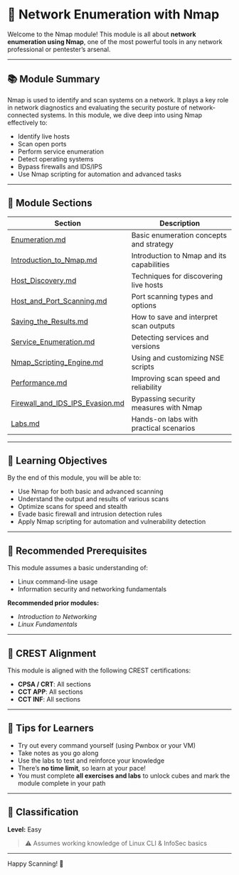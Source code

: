 # 🔎 Network Enumeration with Nmap

Welcome to the Nmap module! This module is all about **network enumeration using Nmap**, one of the most powerful tools in any network professional or pentester’s arsenal.

---

## 📚 Module Summary

Nmap is used to identify and scan systems on a network. It plays a key role in network diagnostics and evaluating the security posture of network-connected systems. In this module, we dive deep into using Nmap effectively to:

- Identify live hosts
- Scan open ports
- Perform service enumeration
- Detect operating systems
- Bypass firewalls and IDS/IPS
- Use Nmap scripting for automation and advanced tasks

---

## 📁 Module Sections

| Section | Description |
|--------|-------------|
| [Enumeration.md](Enumeration.md) | Basic enumeration concepts and strategy |
| [Introduction_to_Nmap.md](Introduction_to_Nmap.md) | Introduction to Nmap and its capabilities |
| [Host_Discovery.md](Host_Discovery.md) | Techniques for discovering live hosts |
| [Host_and_Port_Scanning.md](Host_and_Port_Scanning.md) | Port scanning types and options |
| [Saving_the_Results.md](Saving_the_Results.md) | How to save and interpret scan outputs |
| [Service_Enumeration.md](Service_Enumeration.md) | Detecting services and versions |
| [Nmap_Scripting_Engine.md](Nmap_Scripting_Engine.md) | Using and customizing NSE scripts |
| [Performance.md](Performance.md) | Improving scan speed and reliability |
| [Firewall_and_IDS_IPS_Evasion.md](Firewall_and_IDS_IPS_Evasion.md) | Bypassing security measures with Nmap |
| [Labs.md](Labs.md) | Hands-on labs with practical scenarios |

---

## 🎯 Learning Objectives

By the end of this module, you will be able to:

- Use Nmap for both basic and advanced scanning
- Understand the output and results of various scans
- Optimize scans for speed and stealth
- Evade basic firewall and intrusion detection rules
- Apply Nmap scripting for automation and vulnerability detection

---

## 🧠 Recommended Prerequisites

This module assumes a basic understanding of:

- Linux command-line usage
- Information security and networking fundamentals

**Recommended prior modules:**
- *Introduction to Networking*
- *Linux Fundamentals*

---

## 🧪 CREST Alignment

This module is aligned with the following CREST certifications:

- **CPSA / CRT**: All sections  
- **CCT APP**: All sections  
- **CCT INF**: All sections

---

## 🧠 Tips for Learners

- Try out every command yourself (using Pwnbox or your VM)
- Take notes as you go along
- Use the labs to test and reinforce your knowledge
- There’s **no time limit**, so learn at your pace!
- You must complete **all exercises and labs** to unlock cubes and mark the module complete in your path

---

## 🔐 Classification

**Level:** Easy  
> ⚠️ Assumes working knowledge of Linux CLI & InfoSec basics

---

Happy Scanning! 🚀
